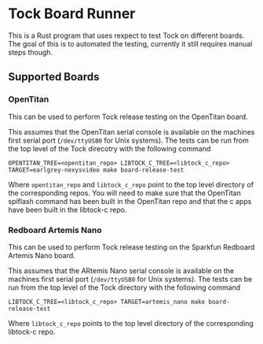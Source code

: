 # Tock Board Runner

This is a Rust program that uses rexpect to test Tock on different boards. The goal of this is to automated the testing, currently it still requires manual steps though.

## Supported Boards

### OpenTitan

This can be used to perform Tock release testing on the OpenTitan board.

This assumes that the OpenTitan serial console is available on the machines first serial port (`/dev/ttyUSB0` for Unix systems). The tests can be run from the top level of the Tock direcotry with the following command

```shell
OPENTITAN_TREE=<opentitan_repo> LIBTOCK_C_TREE=<libtock_c_repo> TARGET=earlgrey-nexysvideo make board-release-test
```

Where `opentitan_repo` and `libtock_c_repo` point to the top level directory of the corresponding repos. You will need to make sure that the OpenTitan spiflash command has been built in the OpenTitan repo and that the c apps have been built in the libtock-c repo.

### Redboard Artemis Nano

This can be used to perform Tock release testing on the Sparkfun Redboard Artemis Nano board.

This assumes that the ARtemis Nano serial console is available on the machines first serial port (`/dev/ttyUSB0` for Unix systems). The tests can be run from the top level of the Tock directory with the following command

```shell
LIBTOCK_C_TREE=<libtock_c_repo> TARGET=artemis_nano make board-release-test
```

Where `libtock_c_repo` points to the top level directory of the corresponding libtock-c repo.
